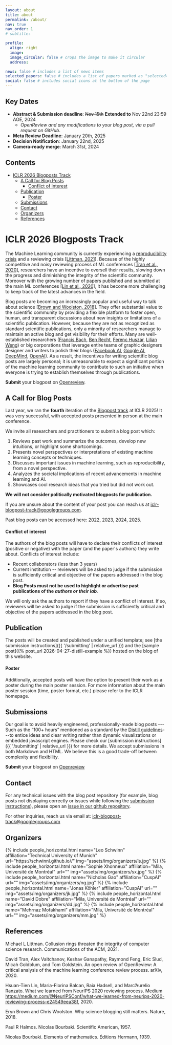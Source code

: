 ```yaml
---
layout: about
title: about
permalink: /about/
nav: true
nav_order: 1
# subtitle:

profile:
  align: right
  image:
  image_circular: false # crops the image to make it circular
  address:

news: false # includes a list of news items
selected_papers: false # includes a list of papers marked as "selected={true}"
social: false # includes social icons at the bottom of the page
---
```


## Key Dates

- **Abstract & Submission deadline**: ~~Nov 15th~~ **Extended to** Nov 22nd 23:59 AOE, 2024
  - _OpenReview and any modifications to your blog post, via a pull request on GitHub_.
- **Meta Review Deadline**: January 20th, 2025
- **Decision Notification**: January 22nd, 2025
- **Camera-ready merge**: March 31st, 2024

## Contents

- [ICLR 2026 Blogposts Track](#iclr-2026-blogposts-track)
  - [A Call for Blog Posts](#a-call-for-blog-posts)
    - [Conflict of interest](#conflict-of-interest)
  - [Publication](#publication)
    - [Poster](#poster)
  - [Submissions](#submissions)
  - [Contact](#contact)
  - [Organizers](#organizers)
  - [References](#references)

# ICLR 2026 Blogposts Track

The Machine Learning community is currently experiencing a [reproducibility crisis](https://neuripsconf.medium.com/designing-the-reproducibility-program-for-neurips-2020-7fcccaa5c6ad) and a reviewing crisis [[Littman, 2021]](#Litt). Because of the highly competitive and noisy reviewing process of ML conferences [[Tran et al., 2020]](#Tran), researchers have an incentive to oversell their results, slowing down the progress and diminishing the integrity of the scientific community. Moreover with the growing number of papers published and submitted at the main ML conferences [[Lin et al., 2020]](#Lin), it has become more challenging to keep track of the latest advances in the field.

Blog posts are becoming an increasingly popular and useful way to talk about science [[Brown and Woolston, 2018]](#Brow). They offer substantial value to the scientific community by providing a flexible platform to foster open, human, and transparent discussions about new insights or limitations of a scientific publication. However, because they are not as recognized as standard scientific publications, only a minority of researchers manage to maintain an active blog and get visibility for their efforts. Many are well-established researchers ([Francis Bach](https://francisbach.com/), [Ben Recht](https://www.argmin.net/), [Ferenc Huszár](https://www.inference.vc/), [Lilian Weng](https://lilianweng.github.io/lil-log/)) or big corporations that leverage entire teams of graphic designers designer and writers to polish their blogs ([Facebook AI](https://ai.facebook.com/blog/?page=1), [Google AI](https://ai.googleblog.com/), [DeepMind](https://deepmind.com/blog), [OpenAI](https://openai.com/blog/)). As a result, the incentives for writing scientific blog posts are largely personal; it is unreasonable to expect a significant portion of the machine learning community to contribute to such an initiative when everyone is trying to establish themselves through publications.

**Submit** your blogpost on [Openreview](https://openreview.net/group?id=ICLR.cc/2025/BlogPosts).

## A Call for Blog Posts

Last year, we ran the **fourth** iteration of the [Blogpost track](https://iclr-blogposts.github.io/2024/about) at ICLR 2025!
It was very successful, with accepted posts presented in person at the main conference.

<!-- Our goal is to create a formal call for blog posts at ICLR to incentivize and reward researchers to: -->

We invite all researchers and practitioners to submit a blog post which:

1. Reviews past work and summarize the outcomes, develop new intuitions, or highlight some shortcomings.
2. Presents novel perspectives or interpretations of existing machine learning concepts or techniques.
3. Discusses important issues in machine learning, such as reproducibility, from a novel perspective.
4. Analyzes the societal implications of recent advancements in machine learning and AI.
5. Showcases cool research ideas that you tried but did not work out.

**We will not consider politically motivated blogposts for publication.**

If you are unsure about the content of your post you can reach us at [iclr-blogpost-track@googlegroups.com](mailto:iclr-blogpost-track@googlegroups.com).

Past blog posts can be accessed here: [2022](https://iclr-blog-track.github.io/home/#accepted-posts), [2023](https://iclr-blogposts.github.io/2023/about#accepted-posts), [2024](https://iclr-blogposts.github.io/2024/about#spotlight), [2025](https://iclr-blogposts.github.io/2025/blog/index.html).

<!-- A very influential initiative of this kind happened after the Second World War in France. Because of the lack of up-to-date textbooks, a collective of mathematicians under the pseudonym Nicolas Bourbaki [[Halmos 1957]](#Halm), decided to start a series of textbooks about the foundations of mathematics [[Bourbaki, 1939]](#Bour).
In the same vein, we aim to provide a new way to summarize scientific knowledge in the ML community.  -->

#### Conflict of interest

The authors of the blog posts will have to declare their conflicts of interest (positive or negative) with the paper (and the paper's authors) they write about. Conflicts of interest include:

- Recent collaborators (less than 3 years)
- Current institution -- reviewers will be asked to judge if the submission is sufficiently critical and objective of the papers addressed in the blog post.
- **Blog Posts must not be used to highlight or advertise past publications of the _authors or their lab_**.

We will only ask the authors to report if they have a conflict of interest. If so, reviewers will be asked to judge if the submission is sufficiently critical and objective of the papers addressed in the blog post.

## Publication

The posts will be created and published under a unified template; see [the submission instructions]({{ '/submitting' | relative_url }}) and the [sample post]({% post_url 2026-04-27-distill-example %}) hosted on the blog of this website.

#### Poster

Additionally, accepted posts will have the option to present their work as a poster during the main poster session. For more information about the main poster session (time, poster format, etc.) please refer to the ICLR homepage.

## Submissions

Our goal is to avoid heavily engineered, professionally-made blog posts ---Such as the “100+ hours” mentioned as a standard by the [Distill guidelines](https://distill.pub/journal/)---to entice ideas and clear writing rather than dynamic visualizations or embedded javascript engines.
Please check our [submission instructions]({{ '/submitting' | relative_url }}) for more details.
We accept submissions in both Markdown and HTML. We believe this is a good trade-off between complexity and flexibility.

**Submit** your blogpost on [Openreview](<https://openreview.net/group?id=ICLR.cc/2025/BlogPosts&referrer=%5BHomepage%5D(%2F)>)

## Contact

For any technical issues with the blog post repository (for example, blog posts not displaying correctly or issues while following the [submission instructions](https://iclr-blogposts.github.io/2025/submitting/#creating-a-blog-post)), please open an [issue in our github repository](https://github.com/iclr-blogposts/2025/issues).

For other inquiries, reach us via email at: [iclr-blogpost-track@googlegroups.com](mailto:iclr-blogpost-track@googlegroups.com)

## Organizers

<div class="row row-cols-2 projects pt-3 pb-3">
  {% include people_horizontal.html name="Leo Schwinn" affiliation="Technical University of Munich" url="https://schwinnl.github.io//" img="assets/img/organizers/ls.jpg" %}
  {% include people_horizontal.html name="Sophie Xhonneux" affiliation="Mila, Université de Montréal" url="" img="assets/img/organizers/sx.jpg" %}
  {% include people_horizontal.html name="Nicholas Gao" affiliation="CuspAI" url="" img="assets/img/organizers/ng.jpg" %}
  {% include people_horizontal.html name="Jonas Köhler" affiliation="CuspAI" url="" img="assets/img/organizers/jk.jpg" %}
  {% include people_horizontal.html name="David Dobre" affiliation="Mila, Université de Montréal" url="" img="assets/img/organizers/dd.jpg" %}
  {% include people_horizontal.html name="Mehrnaz Mofakhami" affiliation="Mila, Université de Montréal" url="" img="assets/img/organizers/mm.jpg" %}
</div>

## References

<a name="Litt">Michael L Littman. Collusion rings threaten the integrity of computer science research. Communications of the ACM, 2021.</a>

<a name="Tran">David Tran, Alex Valtchanov, Keshav Ganapathy, Raymond Feng, Eric Slud, Micah Goldblum, and Tom Goldstein. An open review of OpenReview: A critical analysis of the machine learning conference review process. arXiv, 2020. </a>

<a name="Lin">Hsuan-Tien Lin, Maria-Florina Balcan, Raia Hadsell, and Marc’Aurelio Ranzato. What we learned from NeurIPS 2020 reviewing process. Medium https://medium.com/@NeurIPSConf/what-we-learned-from-neurips-2020-reviewing-process-e24549eea38f, 2020. </a>

<a name="Brow">Eryn Brown and Chris Woolston. Why science blogging still matters. Nature, 2018.</a>

<a name="Halm">Paul R Halmos. Nicolas Bourbaki. Scientific American, 1957.<a>

<a name="Bour">Nicolas Bourbaki. Elements of mathematics. Éditions Hermann, 1939.</a>
